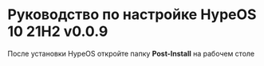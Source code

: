 # Руководство по настройке HypeOS 10 21H2 v0.0.9
После установки HypeOS откройте папку **Post-Install** на рабочем столе
